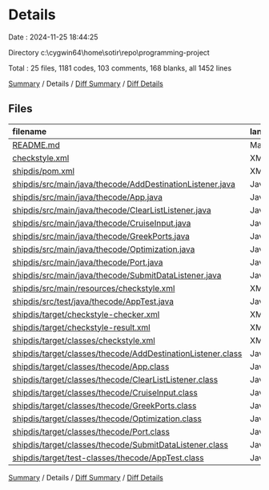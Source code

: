 # Details

Date : 2024-11-25 18:44:25

Directory c:\\cygwin64\\home\\sotir\\repo\\programming-project

Total : 25 files,  1181 codes, 103 comments, 168 blanks, all 1452 lines

[Summary](results.md) / Details / [Diff Summary](diff.md) / [Diff Details](diff-details.md)

## Files
| filename | language | code | comment | blank | total |
| :--- | :--- | ---: | ---: | ---: | ---: |
| [README.md](/README.md) | Markdown | 2 | 0 | 1 | 3 |
| [checkstyle.xml](/checkstyle.xml) | XML | 54 | 0 | 15 | 69 |
| [shipdis/pom.xml](/shipdis/pom.xml) | XML | 84 | 4 | 11 | 99 |
| [shipdis/src/main/java/thecode/AddDestinationListener.java](/shipdis/src/main/java/thecode/AddDestinationListener.java) | Java | 28 | 0 | 5 | 33 |
| [shipdis/src/main/java/thecode/App.java](/shipdis/src/main/java/thecode/App.java) | Java | 9 | 0 | 2 | 11 |
| [shipdis/src/main/java/thecode/ClearListListener.java](/shipdis/src/main/java/thecode/ClearListListener.java) | Java | 14 | 0 | 5 | 19 |
| [shipdis/src/main/java/thecode/CruiseInput.java](/shipdis/src/main/java/thecode/CruiseInput.java) | Java | 87 | 10 | 27 | 124 |
| [shipdis/src/main/java/thecode/GreekPorts.java](/shipdis/src/main/java/thecode/GreekPorts.java) | Java | 57 | 5 | 14 | 76 |
| [shipdis/src/main/java/thecode/Optimization.java](/shipdis/src/main/java/thecode/Optimization.java) | Java | 56 | 0 | 12 | 68 |
| [shipdis/src/main/java/thecode/Port.java](/shipdis/src/main/java/thecode/Port.java) | Java | 25 | 0 | 6 | 31 |
| [shipdis/src/main/java/thecode/SubmitDataListener.java](/shipdis/src/main/java/thecode/SubmitDataListener.java) | Java | 44 | 0 | 7 | 51 |
| [shipdis/src/main/resources/checkstyle.xml](/shipdis/src/main/resources/checkstyle.xml) | XML | 54 | 0 | 15 | 69 |
| [shipdis/src/test/java/thecode/AppTest.java](/shipdis/src/test/java/thecode/AppTest.java) | Java | 11 | 6 | 4 | 21 |
| [shipdis/target/checkstyle-checker.xml](/shipdis/target/checkstyle-checker.xml) | XML | 96 | 76 | 27 | 199 |
| [shipdis/target/checkstyle-result.xml](/shipdis/target/checkstyle-result.xml) | XML | 281 | 0 | 1 | 282 |
| [shipdis/target/classes/checkstyle.xml](/shipdis/target/classes/checkstyle.xml) | XML | 54 | 0 | 15 | 69 |
| [shipdis/target/classes/thecode/AddDestinationListener.class](/shipdis/target/classes/thecode/AddDestinationListener.class) | Java | 26 | 0 | 0 | 26 |
| [shipdis/target/classes/thecode/App.class](/shipdis/target/classes/thecode/App.class) | Java | 8 | 0 | 0 | 8 |
| [shipdis/target/classes/thecode/ClearListListener.class](/shipdis/target/classes/thecode/ClearListListener.class) | Java | 13 | 0 | 0 | 13 |
| [shipdis/target/classes/thecode/CruiseInput.class](/shipdis/target/classes/thecode/CruiseInput.class) | Java | 51 | 0 | 0 | 51 |
| [shipdis/target/classes/thecode/GreekPorts.class](/shipdis/target/classes/thecode/GreekPorts.class) | Java | 57 | 0 | 0 | 57 |
| [shipdis/target/classes/thecode/Optimization.class](/shipdis/target/classes/thecode/Optimization.class) | Java | 31 | 2 | 0 | 33 |
| [shipdis/target/classes/thecode/Port.class](/shipdis/target/classes/thecode/Port.class) | Java | 15 | 0 | 0 | 15 |
| [shipdis/target/classes/thecode/SubmitDataListener.class](/shipdis/target/classes/thecode/SubmitDataListener.class) | Java | 13 | 0 | 1 | 14 |
| [shipdis/target/test-classes/thecode/AppTest.class](/shipdis/target/test-classes/thecode/AppTest.class) | Java | 11 | 0 | 0 | 11 |

[Summary](results.md) / Details / [Diff Summary](diff.md) / [Diff Details](diff-details.md)